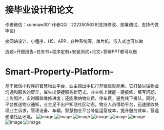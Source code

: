 # 接毕业设计和论文
作者微信：xunmaw001  作者QQ：2223505639(支持修改、部署调试、支持代做毕设)

接网站设计、小程序、H5、APP、各种系统等，单片机、嵌入式也可以做

选题+开题报告+任务书+程序定制+安装测试+论文+答辩PPT都可以做
# Smart-Property-Platform-
基于微信小程序的智慧物业平台，业主掏出手机打开微信就能用。它打破以往物业沟通和服务的壁垒，催生出便捷服务新范式。业主线上就能一键报修，填写问题、上传照片，实时跟踪维修进度；还能缴纳物业费、停车费，避免线下排队。同时，平台推送物业通知，业主足不出户知晓社区动态。物业人员借助平台，迅速接收处理业主诉求，管理设备、车辆。智慧物业平台降低运营成本，提升服务效率，营造和谐社区环境。 
![image](https://github.com/user-attachments/assets/b8a1c058-90d8-4ff5-aa71-d12090bc6e9a)
![image](https://github.com/user-attachments/assets/ee9bdd18-e117-4cf9-abad-915be9c25215)
![image](https://github.com/user-attachments/assets/95e63438-00b9-447e-a73e-d3c358684159)
![image](https://github.com/user-attachments/assets/764224dd-919a-4efa-ae57-5833a0354965)
![image](https://github.com/user-attachments/assets/4fb4a206-94d7-49a5-9692-fdb05e73a863)
![image](https://github.com/user-attachments/assets/eb7cff6e-4939-4100-aea5-c6d13492c3fb)
![image](https://github.com/user-attachments/assets/48049792-691c-4462-adf3-60f9fc594a97)
![image](https://github.com/user-attachments/assets/0003a7f7-d682-4005-8e2b-f7c5d87ed703)
